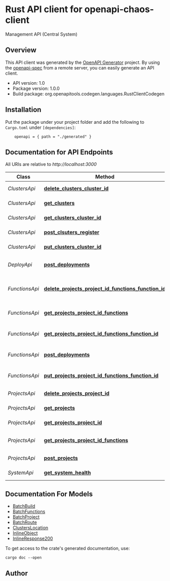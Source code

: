 # Rust API client for openapi-chaos-client

Management API (Central System)

## Overview

This API client was generated by the [OpenAPI Generator](https://openapi-generator.tech) project.  By using the [openapi-spec](https://openapis.org) from a remote server, you can easily generate an API client.

- API version: 1.0
- Package version: 1.0.0
- Build package: org.openapitools.codegen.languages.RustClientCodegen

## Installation

Put the package under your project folder and add the following to `Cargo.toml` under `[dependencies]`:

```
    openapi = { path = "./generated" }
```

## Documentation for API Endpoints

All URIs are relative to *http://localhost:3000*

Class | Method | HTTP request | Description
------------ | ------------- | ------------- | -------------
*ClustersApi* | [**delete_clusters_cluster_id**](docs/ClustersApi.md#delete_clusters_cluster_id) | **delete** /clusters/{cluster-id} | Delete cluster
*ClustersApi* | [**get_clusters**](docs/ClustersApi.md#get_clusters) | **get** /clusters | Get clusters
*ClustersApi* | [**get_clusters_cluster_id**](docs/ClustersApi.md#get_clusters_cluster_id) | **get** /clusters/{cluster-id} | Get specific cluster
*ClustersApi* | [**post_clsuters_register**](docs/ClustersApi.md#post_clsuters_register) | **post** /clusters | Register cluster
*ClustersApi* | [**put_clusters_cluster_id**](docs/ClustersApi.md#put_clusters_cluster_id) | **put** /clusters/{cluster-id} | Update cluster
*DeployApi* | [**post_deployments**](docs/DeployApi.md#post_deployments) | **post** /batch | Create Batch of Functions
*FunctionsApi* | [**delete_projects_project_id_functions_function_id**](docs/FunctionsApi.md#delete_projects_project_id_functions_function_id) | **delete** /projects/{project-id}/functions/{function-id} | Delete function
*FunctionsApi* | [**get_projects_project_id_functions**](docs/FunctionsApi.md#get_projects_project_id_functions) | **get** /projects/{project-id}/functions | Get all project functions
*FunctionsApi* | [**get_projects_project_id_functions_function_id**](docs/FunctionsApi.md#get_projects_project_id_functions_function_id) | **get** /projects/{project-id}/functions/{function-id} | Get function
*FunctionsApi* | [**post_deployments**](docs/FunctionsApi.md#post_deployments) | **post** /batch | Create Batch of Functions
*FunctionsApi* | [**put_projects_project_id_functions_function_id**](docs/FunctionsApi.md#put_projects_project_id_functions_function_id) | **put** /projects/{project-id}/functions/{function-id} | Update function
*ProjectsApi* | [**delete_projects_project_id**](docs/ProjectsApi.md#delete_projects_project_id) | **delete** /projects/{project-id} | Delete project
*ProjectsApi* | [**get_projects**](docs/ProjectsApi.md#get_projects) | **get** /projects | Get projects
*ProjectsApi* | [**get_projects_project_id**](docs/ProjectsApi.md#get_projects_project_id) | **get** /projects/{project-id} | Get project
*ProjectsApi* | [**get_projects_project_id_functions**](docs/ProjectsApi.md#get_projects_project_id_functions) | **get** /projects/{project-id}/functions | Get all project functions
*ProjectsApi* | [**post_projects**](docs/ProjectsApi.md#post_projects) | **post** /projects | Create project
*SystemApi* | [**get_system_health**](docs/SystemApi.md#get_system_health) | **get** /system/health | System Health


## Documentation For Models

 - [BatchBuild](docs/BatchBuild.md)
 - [BatchFunctions](docs/BatchFunctions.md)
 - [BatchProject](docs/BatchProject.md)
 - [BatchRoute](docs/BatchRoute.md)
 - [ClustersLocation](docs/ClustersLocation.md)
 - [InlineObject](docs/InlineObject.md)
 - [InlineResponse200](docs/InlineResponse200.md)


To get access to the crate's generated documentation, use:

```
cargo doc --open
```

## Author



